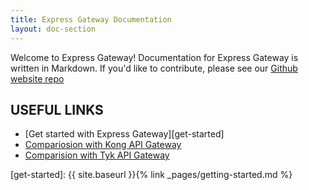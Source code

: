 ```yaml
---
title: Express Gateway Documentation
layout: doc-section
---
```


Welcome to Express Gateway! Documentation for Express Gateway is written in Markdown. If you'd like to contribute, please see our [Github website repo](https://github.com/expressgateway/express-gateway.io)

## USEFUL LINKS

* [Get started with Express Gateway][get-started]
* [Compariosion with Kong API Gateway](https://www.lunchbadger.com/compare-kong-api-gateway-express-features/)
* [Comparision with Tyk API Gateway](https://www.lunchbadger.com/compare-tyk-api-gateway-express-features/)


[get-started]: {{ site.baseurl }}{% link _pages/getting-started.md %}
